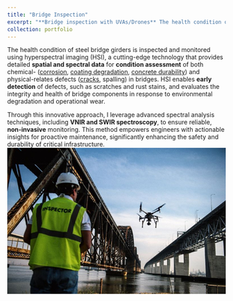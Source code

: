 ```yaml
---
title: "Bridge Inspection"
excerpt: "**Bridge inspection with UVAs/Drones** The health condition of bridges is inspected by multiple modal sensors integrated into a UAV/drone for condition assessment and monitoring in responses to natural degradations and extreme events. <br/><img src='/images/bridge inspection.jpg' style='width: 50%; display: block; margin: 0 auto;'>"
collection: portfolio
---
```


The health condition of steel bridge girders is inspected and monitored using hyperspectral imaging (HSI), a cutting-edge technology that provides detailed **spatial and spectral data** for **condition assessment** of both chemical- ([corrosion](https://doi.org/10.1016/j.conbuildmat.2023.130506), [coating degradation](https://doi.org/10.3390/coatings13061008), [concrete durability](https://doi.org/10.1016/j.conbuildmat.2024.135207)) and physical-relates defects ([cracks](https://ui.adsabs.harvard.edu/abs/2025arXiv250106922Z/abstract), spalling) in bridges. HSI enables **early detection** of defects, such as scratches and rust stains, and evaluates the integrity and health of bridge components in response to environmental degradation and operational wear.

Through this innovative approach, I leverage advanced spectral analysis techniques, including **VNIR and SWIR spectroscopy**, to ensure reliable, **non-invasive** monitoring. This method empowers engineers with actionable insights for proactive maintenance, significantly enhancing the safety and durability of critical infrastructure.
<br/><img src='/images/bridge inspection.jpg'>


